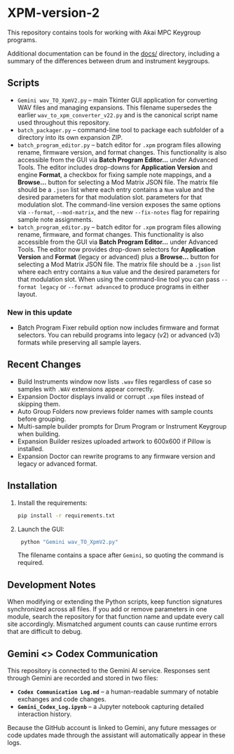 # XPM-version-2

This repository contains tools for working with Akai MPC Keygroup programs.

Additional documentation can be found in the [docs/](docs/) directory, including a summary of the differences between drum and instrument keygroups.

## Scripts

- `Gemini wav_TO_XpmV2.py` – main Tkinter GUI application for converting WAV files and managing expansions. This filename supersedes the earlier `wav_to_xpm_converter_v22.py` and is the canonical script name used throughout this repository.
- `batch_packager.py` – command-line tool to package each subfolder of a directory into its own expansion ZIP.
- `batch_program_editor.py` – batch editor for `.xpm` program files allowing rename, firmware version, and format changes.
  This functionality is also accessible from the GUI via **Batch Program Editor...** under Advanced Tools.
  The editor includes drop-downs for **Application Version** and engine **Format**, a
  checkbox for fixing sample note mappings, and a **Browse...** button for selecting a Mod Matrix JSON file.
  The matrix file should be a `.json` list where each entry contains a `Num` value and the desired
  parameters for that modulation slot.
  parameters for that modulation slot. The command-line version exposes the same options via
  `--format`, `--mod-matrix`, and the new `--fix-notes` flag for repairing sample note assignments.
- `batch_program_editor.py` – batch editor for `.xpm` program files allowing rename, firmware, and format changes.
  This functionality is also accessible from the GUI via **Batch Program Editor...** under Advanced Tools.
  The editor now provides drop-down selectors for **Application Version** and **Format**
  (legacy or advanced) plus a **Browse...** button for selecting a Mod Matrix JSON file.
  The matrix file should be a `.json` list where each entry contains a `Num` value
  and the desired parameters for that modulation slot.
  When using the command-line tool you can pass `--format legacy` or `--format advanced`
  to produce programs in either layout.


### New in this update
- Batch Program Fixer rebuild option now includes firmware and format selectors. You
  can rebuild programs into legacy (v2) or advanced (v3) formats while preserving
  all sample layers.

## Recent Changes
- Build Instruments window now lists `.wav` files regardless of case so samples with `.WAV` extensions appear correctly.
- Expansion Doctor displays invalid or corrupt `.xpm` files instead of skipping them.
- Auto Group Folders now previews folder names with sample counts before grouping.
- Multi-sample builder prompts for Drum Program or Instrument Keygroup when building.
- Expansion Builder resizes uploaded artwork to 600x600 if Pillow is installed.
- Expansion Doctor can rewrite programs to any firmware version and legacy or advanced format.

## Installation

1. Install the requirements:
   ```bash
   pip install -r requirements.txt
   ```
2. Launch the GUI:
   ```bash
    python "Gemini wav_TO_XpmV2.py"
    ```
   The filename contains a space after `Gemini`, so quoting the command is required.

## Development Notes

When modifying or extending the Python scripts, keep function signatures synchronized across all files. If you add or remove parameters in one module, search the repository for that function name and update every call site accordingly. Mismatched argument counts can cause runtime errors that are difficult to debug.

## Gemini <> Codex Communication

This repository is connected to the Gemini AI service. Responses sent through
Gemini are recorded and stored in two files:

- **`Codex Communication Log.md`** – a human-readable summary of notable
  exchanges and code changes.
- **`Gemini_Codex_Log.ipynb`** – a Jupyter notebook capturing detailed
  interaction history.

Because the GitHub account is linked to Gemini, any future messages or code
updates made through the assistant will automatically appear in these logs.
